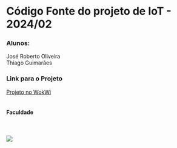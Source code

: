 # Código Fonte do projeto de IoT - 2024/02
<h3> Alunos: </h3>
<a href="https://www.linkedin.com/in/jose-roberto-oliveira-2002/" target="_blank" style="text-decoration:none"> José Roberto Oliveira </a> <br/>
<a href="https://www.linkedin.com/in/julia-caroline-ribeiro-teodoro-152090182/" target="_blank" style="text-decoration:none"> Thiago Guimarães </a> <br/>

### Link para o Projeto
<a href="https://wokwi.com/projects/411973081260389377" target="_blank"> Projeto no WokWi </a> <br/> <br/>

#### Faculdade
<br/> <br/>
<img src="https://logodownload.org/wp-content/uploads/2018/07/universidade-anhanguera-logo.png" />
